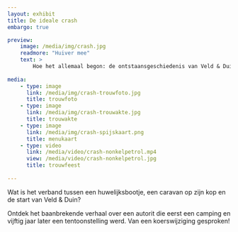 ```yaml
---
layout: exhibit
title: De ideale crash
embargo: true

preview: 
    image: /media/img/crash.jpg
    readmore: "Huiver mee"
    text: >
        Hoe het allemaal begon: de ontstaansgeschiedenis van Veld & Duin.
        
media:
    - type: image
      link: /media/img/crash-trouwfoto.jpg
      title: trouwfoto
    - type: image
      link: /media/img/crash-trouwakte.jpg
      title: trouwakte
    - type: image
      link: /media/img/crash-spijskaart.png
      title: menukaart
    - type: video
      link: /media/video/crash-nonkelpetrol.mp4
      view: /media/video/crash-nonkelpetrol.jpg
      title: trouwfeest
      
---
```


Wat is het verband tussen een huwelijksbootje, een caravan op zijn kop en de start van Veld & Duin?

Ontdek het baanbrekende verhaal over een autorit die eerst een camping en vijftig jaar later een tentoonstelling werd. Van een koerswijziging gesproken!

